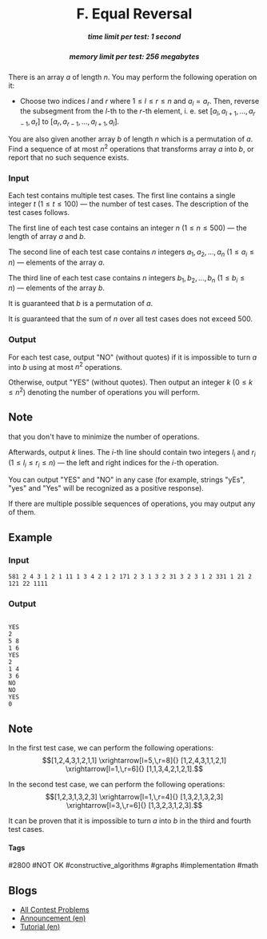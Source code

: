 <h1 style='text-align: center;'> F. Equal Reversal</h1>

<h5 style='text-align: center;'>time limit per test: 1 second</h5>
<h5 style='text-align: center;'>memory limit per test: 256 megabytes</h5>

There is an array $a$ of length $n$. You may perform the following operation on it:

* Choose two indices $l$ and $r$ where $1 \le l \le r \le n$ and $a_l = a_r$. Then, reverse the subsegment from the $l$-th to the $r$-th element, i. e. set $[a_l, a_{l + 1}, \ldots, a_{r - 1}, a_r]$ to $[a_r, a_{r-1}, \ldots, a_{l+1}, a_l]$.

You are also given another array $b$ of length $n$ which is a permutation of $a$. Find a sequence of at most $n^2$ operations that transforms array $a$ into $b$, or report that no such sequence exists.

### Input

Each test contains multiple test cases. The first line contains a single integer $t$ ($1 \leq t \leq 100$) — the number of test cases. The description of the test cases follows.

The first line of each test case contains an integer $n$ ($1 \le n \le 500$) — the length of array $a$ and $b$.

The second line of each test case contains $n$ integers $a_1, a_2, \ldots, a_n$ ($1 \le a_i \le n$) — elements of the array $a$.

The third line of each test case contains $n$ integers $b_1, b_2, \ldots, b_n$ ($1 \le b_i \le n$) — elements of the array $b$.

It is guaranteed that $b$ is a permutation of $a$.

It is guaranteed that the sum of $n$ over all test cases does not exceed $500$.

### Output

For each test case, output "NO" (without quotes) if it is impossible to turn $a$ into $b$ using at most $n^2$ operations.

Otherwise, output "YES" (without quotes). Then output an integer $k$ ($0 \leq k \leq n^2$) denoting the number of operations you will perform. 
## Note

 that you don't have to minimize the number of operations.

Afterwards, output $k$ lines. The $i$-th line should contain two integers $l_i$ and $r_i$ ($1 \leq l_i \leq r_i \leq n$) — the left and right indices for the $i$-th operation.

You can output "YES" and "NO" in any case (for example, strings "yEs", "yes" and "Yes" will be recognized as a positive response).

If there are multiple possible sequences of operations, you may output any of them.

## Example

### Input


```text
581 2 4 3 1 2 1 11 1 3 4 2 1 2 171 2 3 1 3 2 31 3 2 3 1 2 331 1 21 2 121 22 1111
```
### Output

```text

YES
2
5 8
1 6
YES
2
1 4
3 6
NO
NO
YES
0

```
## Note

In the first test case, we can perform the following operations: $$[1,2,4,3,1,2,1,1] \xrightarrow[l=5,\,r=8]{} [1,2,4,3,1,1,2,1] \xrightarrow[l=1,\,r=6]{} [1,1,3,4,2,1,2,1].$$

In the second test case, we can perform the following operations: $$[1,2,3,1,3,2,3] \xrightarrow[l=1,\,r=4]{} [1,3,2,1,3,2,3] \xrightarrow[l=3,\,r=6]{} [1,3,2,3,1,2,3].$$

It can be proven that it is impossible to turn $a$ into $b$ in the third and fourth test cases.



#### Tags 

#2800 #NOT OK #constructive_algorithms #graphs #implementation #math 

## Blogs
- [All Contest Problems](../Codeforces_Round_803_(Div._2).md)
- [Announcement (en)](../blogs/Announcement_(en).md)
- [Tutorial (en)](../blogs/Tutorial_(en).md)
